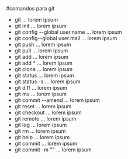 #comandos para git

* git
... lorem ipsum
* git init
... lorem ipsum
* git config --global user.name
... lorem ipsum
* git config--global user.mail
... lorem ipsum
* git push
... lorem ipsum
* git pull
... lorem ipsum
* git add
... lorem ipsum
* git add *
... lorem ipsum
* git clone
... lorem ipsum
* git status
... lorem ipsum
* git status -s
... lorem ipsum
* git diff
... lorem ipsum
* git mv
... lorem ipsum
* git commit --amend
... lorem ipsum
* git reset
... lorem ipsum
* git checkout
... lorem ipsum
* git remote
... lorem ipsum
* git log
... lorem ipsum
* git rm
... lorem ipsum
* git help
... lorem ipsum
* git commit
... lorem ipsum
* git commit -m ""
... lorem ipsum

